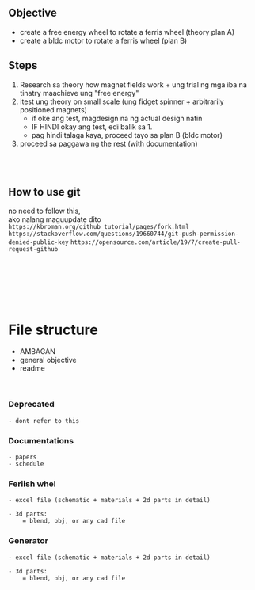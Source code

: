 ## Objective
 - create a free energy wheel to rotate a ferris wheel (theory plan A)
 - create a bldc motor to rotate a ferris wheel (plan B) 

## Steps
1. Research sa theory how magnet fields work + ung trial ng mga iba na tinatry maachieve ung "free energy"<br> 
2. itest ung theory on small scale (ung fidget spinner + arbitrarily positioned magnets) 
	- if oke ang test, magdesign na ng actual design natin	
	- IF HINDI okay ang test, edi balik sa 1.
	- pag hindi talaga kaya, proceed tayo sa plan B (bldc motor)
3. proceed sa paggawa ng the rest (with documentation)




<br>
<br>

## How to use git
no need to follow this, <br>
ako nalang maguupdate dito <br>
`https://kbroman.org/github_tutorial/pages/fork.html`
`https://stackoverflow.com/questions/19660744/git-push-permission-denied-public-key`
`https://opensource.com/article/19/7/create-pull-request-github`


 


<br>
<br>
<br>
<br>
<br>

# File structure
- AMBAGAN
- general objective
- readme
<br>

### Deprecated
    - dont refer to this 


### Documentations
	- papers
    - schedule


### Feriish whel
	- excel file (schematic + materials + 2d parts in detail)

	- 3d parts:
		= blend, obj, or any cad file

### Generator
	- excel file (schematic + materials + 2d parts in detail)
	
	- 3d parts:
		= blend, obj, or any cad file

